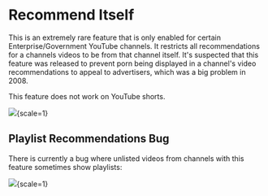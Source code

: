 # Recommend Itself

This is an extremely rare feature that is only enabled for certain Enterprise/Government YouTube channels. It restricts all recommendations for a channels videos to be from that channel itself. It's suspected that this feature was released to prevent porn being displayed in a channel's video recommendations to appeal to advertisers, which was a big problem in 2008.

This feature does not work on YouTube shorts.

<img src="/assets/recommend_itself.png">{scale=1}

## Playlist Recommendations Bug

There is currently a bug where unlisted videos from channels with this feature sometimes show playlists:

<img src="/assets/recommend_itself_unlisted.png">{scale=1}
